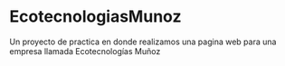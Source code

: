 # EcotecnologiasMunoz
Un proyecto de practica en donde realizamos una pagina web para una empresa llamada Ecotecnologías Muñoz
